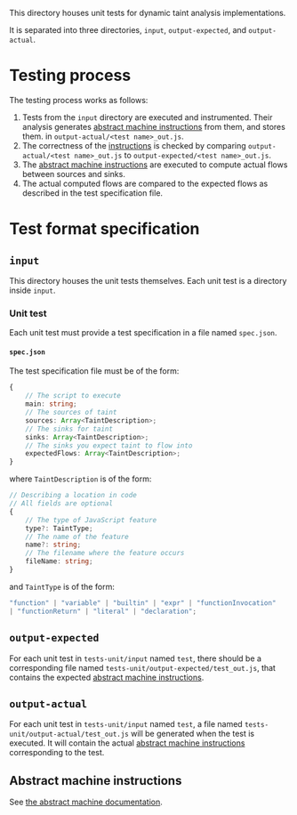 This directory houses unit tests for dynamic taint analysis implementations.

It is separated into three directories, `input`, `output-expected`, and 
`output-actual`.

# Testing process

The testing process works as follows:
1. Tests from the `input` directory are executed and instrumented. Their analysis
   generates 
   [abstract machine instructions](#abstract-machine-instructions) 
   from them, and stores them.
   in `output-actual/<test name>_out.js`.
2. The correctness of the [instructions](#abstract-machine-instructions) is
   checked by comparing `output-actual/<test name>_out.js` to
   `output-expected/<test name>_out.js`.
3. The [abstract machine instructions](#abstract-machine-instructions) are
   executed to compute actual flows between sources and sinks.
4. The actual computed flows are compared to the expected flows as described in
   the test specification file.
   
# Test format specification

## `input`
This directory houses the unit tests themselves. Each unit test is a directory
inside `input`.

### Unit test

Each unit test must provide a test specification in a file named `spec.json`.

#### `spec.json`

The test specification file must be of the form:

```typescript
{
    // The script to execute
    main: string;
    // The sources of taint
    sources: Array<TaintDescription>;
    // The sinks for taint
    sinks: Array<TaintDescription>;
    // The sinks you expect taint to flow into
    expectedFlows: Array<TaintDescription>;
}
```

where `TaintDescription` is of the form:

```typescript
// Describing a location in code
// All fields are optional
{
    // The type of JavaScript feature
    type?: TaintType;
    // The name of the feature
    name?: string;
    // The filename where the feature occurs
    fileName: string;
}
```

and `TaintType` is of the form:

```typescript
"function" | "variable" | "builtin" | "expr" | "functionInvocation" 
| "functionReturn" | "literal" | "declaration";
```

## `output-expected`

For each unit test in `tests-unit/input` named `test`, there should be a
corresponding file named `tests-unit/output-expected/test_out.js`, that contains
the expected
[abstract machine instructions](#abstract-machine-instructions).

## `output-actual`

For each unit test in `tests-unit/input` named `test`, a file named
`tests-unit/output-actual/test_out.js` will be generated when the test is
executed. It will contain the actual 
[abstract machine instructions](#abstract-machine-instructions) corresponding to
the test.

## Abstract machine instructions

See [the abstract machine documentation](../ts/src/abstractMachine/).
